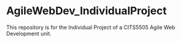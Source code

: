# AgileWebDev_IndividualProject
This repository is for the Individual Project of a CITS5505 Agile Web Development unit.
